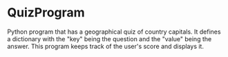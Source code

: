# QuizProgram
Python program that has a geographical quiz of country capitals. It defines a dictionary with the "key" being the question and the "value" being the answer. This program keeps track of the user's score and displays it. 
